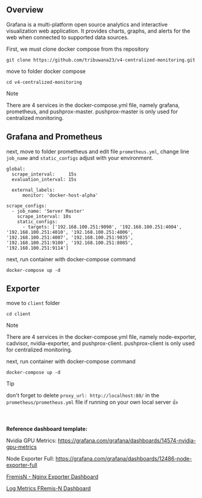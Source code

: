 ## Overview
Grafana is a multi-platform open source analytics and interactive visualization web application. It provides charts, graphs, and alerts for the web when connected to supported data sources.

First, we must clone docker compose from ths repository
``` console
git clone https://github.com/tribuwana23/v4-centralized-monitoring.git
```
move to folder docker compose
``` console
cd v4-centralized-monitoring
```
> [!NOTE]
> There are 4 services in the docker-compose.yml file, namely grafana, prometheus, and pushprox-master. pushprox-master is only used for centralized monitoring.
## Grafana and Prometheus
next, move to folder prometheus and edit file `prometheus.yml`, change line `job_name` and `static_configs` adjust with your environment.
``` console
global:
  scrape_interval:     15s
  evaluation_interval: 15s

  external_labels:
      monitor: 'docker-host-alpha'
      
scrape_configs:
  - job_name: 'Server Master'
    scrape_interval: 10s
    static_configs:
      - targets: ['192.168.100.251:9090', '192.168.100.251:4004', '192.168.100.251:4010', '192.168.100.251:4006', '192.168.100.251:4007', '192.168.100.251:9835', '192.168.100.251:9100', '192.168.100.251:8085', '192.168.100.251:9114']
```
next, run container with docker-compose command
``` console
docker-compose up -d
```

## Exporter
move to `client` folder
``` console
cd client
```
> [!NOTE]
> There are 4 services in the docker-compose.yml file, namely node-exporter, cadvisor, nvidia-exporter, and pushprox-client. pushprox-client is only used for centralized monitoring.

next, run container with docker-compose command
``` console
docker-compose up -d
```
> [!TIP]
> don't forget to delete `proxy_url: http://localhost:80/` in the `prometheus/prometheus.yml` file if running on your own local server :+1:

<br></br>
**Reference dashboard template:**

Nvidia GPU Metrics:
https://grafana.com/grafana/dashboards/14574-nvidia-gpu-metrics

Node Exporter Full:
https://grafana.com/grafana/dashboards/12486-node-exporter-full

[FremisN - Nginx Exporter Dashboard](/fremisn-nginx-exporter.json)

[Log Metrics FRemis-N Dashboard](/log-metric-fremisn.json)
